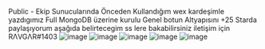 Public - Ekip Sunucularında Önceden Kullandığım wex kardeşimle yazdıgımız Full MongoDB üzerine kurulu Genel botun Altyapısını +25 Starda paylaşıyorum aşağıda belirtecegim ss lere bakabilirsiniz
iletişim için RΛVGΛR#1403
![image](https://user-images.githubusercontent.com/97904458/178124945-a3dfe97c-9b60-46a4-ab50-886219f9ef24.png)
![image](https://user-images.githubusercontent.com/97904458/178124953-8cce8a0a-b1a4-4abe-a2cc-58cf9fe51d72.png)
![image](https://user-images.githubusercontent.com/97904458/178124955-c14fa42c-bd9c-4369-8151-5b0f17822e01.png)
![image](https://user-images.githubusercontent.com/97904458/178124957-5f491f5d-d80d-49c8-bac9-52e38419589a.png)
![image](https://user-images.githubusercontent.com/97904458/178124958-af669e6b-0c1e-476a-ba1a-0d70a9ba7d5c.png)
